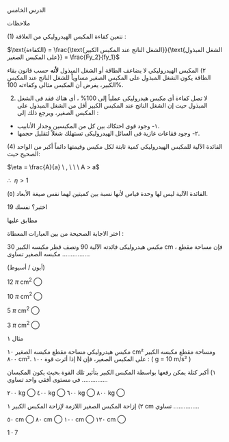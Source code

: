 الدرس الخامس <!-- marginalia, from page 0 (l=0.100,t=0.065,r=0.254,b=0.087), with ID 4a9fc218-906a-4b0b-a98e-eeebda7c6ec4 -->

ملاحظات

(1)  تتعين كفاءة المكبس الهيدروليكي من العلاقة :

$\text{الكفاءة} = \frac{\text{الشغل الناتج عند المكبس الكبير}}{\text{الشغل المبذول على المكبس الصغير}} = \frac{Fy_2}{fy_1}$ <!-- text, from page 0 (l=0.477,t=0.098,r=0.946,b=0.197), with ID b4518525-2817-43a3-b9a5-3239a336eab0 -->

٢) المكبس الهيدروليكي لا يضاعف الطاقة أو الشغل المبذول **لأنه** حسب قانون بقاء الطاقة يكون الشغل المبذول على المكبس الصغير مساوياً للشغل الناتج عند المكبس الكبير، يفرض أن المكبس مثالي وكفاءته 100%. <!-- text, from page 0 (l=0.080,t=0.206,r=0.910,b=0.262), with ID a41e7289-f908-434f-9ddd-b1abdd5f193d -->

2) لا تصل كفاءة أى مكبس هيدروليكى عملياً إلى 100% ، أى هناك فقد فى الشغل المبذول حيث إن الشغل الناتج عند المكبس الكبير أقل من الشغل المبذول على المكبس الصغير، ويرجع ذلك إلى :
- ١- وجود قوى احتكاك بين كل من المكبسين وجدار الأنابيب.
- ٢- وجود فقاعات غازية فى السائل الهيدروليكى تستهلك شغلاً لتقليل حجمها. <!-- text, from page 0 (l=0.080,t=0.269,r=0.909,b=0.369), with ID 738e6b6d-dccf-4652-925e-4d0674a5a186 -->

(4) الفائدة الآلية للمكبس الهيدروليكي كمية ثابتة لكل مكبس وقيمتها دائماً أكبر من الواحد الصحيح حيث:

$\eta = \frac{A}{a} \ , \ \ \ A > a$

$\therefore \ \ \eta > 1$ <!-- text, from page 0 (l=0.080,t=0.380,r=0.908,b=0.434), with ID a60d8213-08cd-40ff-a301-f4a60f65b26a -->

(٥) الفائدة الآلية ليس لها وحدة قياس لأنها نسبة بين كميتين لهما نفس صيغة الأبعاد. <!-- text, from page 0 (l=0.251,t=0.443,r=0.910,b=0.472), with ID 99317404-21fa-432a-bebd-b53bda76c27a -->

اختبر؟ نفسك  19

مطابق عليها <!-- text, from page 0 (l=0.067,t=0.494,r=0.657,b=0.540), with ID 3ac8addb-faab-41be-a9a7-c8164b569714 -->

اختر الاجابة الصحيحة من بين العبارات المعطاة :

مكبس هيدروليكى فائدته الآلية 90 ونصف قطر مكبسه الكبير 30 cm ، فإن مساحة مقطع مكبسه الصغير تساوى ................

(أبون / أسيوط)

12 $\pi$ cm$^2$     ⃝

10 $\pi$ cm$^2$     ⃝

5 $\pi$ cm$^2$      ⃝

3 $\pi$ cm$^2$      ⃝ <!-- text, from page 0 (l=0.063,t=0.540,r=0.935,b=0.645), with ID 7ec75b1d-eaf4-4161-bc71-80a377629bd6 -->

مثال ١

مكبس هيدروليكي مساحة مقطع مكبسه الصغير ١٠ cm² ومساحة مقطع مكبسه الكبير ٨٠٠ cm². إذا أثرت قوة ١٠٠ N على المكبس الصغير، فإن :
( g = 10 m/s² )

١) أكبر كتلة يمكن رفعها بواسطة المكبس الكبير بتأثير تلك القوة بحيث يكون المكبسان في مستوى أفقي واحد تساوي ...............

٢٠٠ kg  ⃝      ٤٠٠ kg  ⃝      ٦٠٠ kg  ⃝      ٨٠٠ kg  ⃝

٢) إزاحة المكبس الصغير اللازمة لإزاحة المكبس الكبير ١ cm تساوي ...............

٥٠ cm  ⃝      ٨٠ cm  ⃝      ١٠٠ cm  ⃝      ١٢٠ cm  ⃝ <!-- text, from page 0 (l=0.069,t=0.671,r=0.935,b=0.923), with ID ab765877-8b44-40ff-b4d7-e5fb395ec7a8 -->

$1 \cdot 7$ <!-- marginalia, from page 0 (l=0.071,t=0.932,r=0.126,b=0.961), with ID 2a108be8-837e-40b8-9d57-3514180eb531 -->